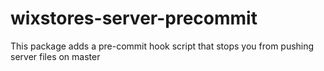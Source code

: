 # wixstores-server-precommit

This package adds a pre-commit hook script that stops you from pushing server files on master